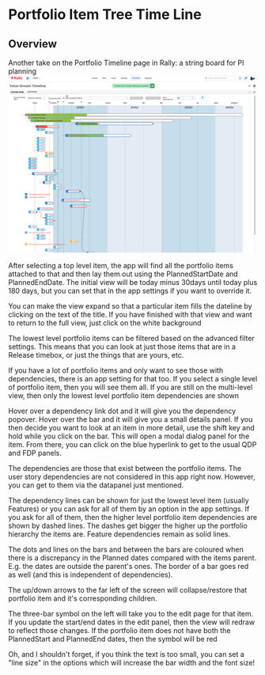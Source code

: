 Portfolio Item Tree Time Line
=====================================

## Overview

Another take on the Portfolio Timeline page in Rally: a string board for PI planning
![alt text](https://github.com/nikantonelli/PortfolioItemTimeLine/blob/master/Images/overview.png)

After selecting a top level item, the app will find all the portfolio items attached to that and then lay them out using the PlannedStartDate and PlannedEndDate. The initial view will be today minus 30days until today plus 180 days, but you can set that in the app settings if you want to override it.

You can make the view expand so that a particular item fills the dateline by clicking on the text of the title.  If you have finished with that view and want to return to the full view, just click on the white background

The lowest level portfolio items can be filtered based on the advanced filter settings. This means that you can look at just those items that are in a Release timebox, or just the things that are yours, etc.

If you have a lot of portfolio items and only want to see those with dependencies, there is an app setting for that too. If you select a single level of portfolio item, then you will see them all. If you are still on the multi-level view, then only the lowest level portfolio item dependencies are shown

Hover over a dependency link dot and it will give you the dependency popover. Hover over the bar and it will give you a small details panel. If you then decide you want to look at an item in more detail, use the shift key and hold while you click on the bar. This will open a modal dialog panel for the item. From there, you can click on the blue hyperlink to get to the usual QDP and FDP panels.

The dependencies are those that exist between the portfolio items. The user story dependencies are not considered in this app right now. However, you can get to them via the datapanel just mentioned.

The dependency lines can be shown for just the lowest level item (usually Features) or you can ask for all of them by an option in the app settings. If you ask for all of them, then the higher level portfolio item dependencies are shown by dashed lines. The dashes get bigger the higher up the portfolio hierarchy the items are. Feature dependencies remain as solid lines.

The dots and lines on the bars and between the bars are coloured when there is a discrepancy in the Planned dates compared with the items parent. E.g. the dates are outside the parent's ones. The border of a bar goes red as well (and this is independent of dependencies).

The up/down arrows to the far left of the screen will collapse/restore that portfolio item and it's corresponding children.

The three-bar symbol on the left will take you to the edit page for that item. If you update the start/end dates in the edit panel, then the view will redraw to reflect those changes. If the portfolio item does not have both the PlannedStart and PlannedEnd dates, then the symbol will be red

Oh, and I shouldn't forget, if you think the text is too small, you can set a "line size" in the options which will increase the bar width and the font size!
